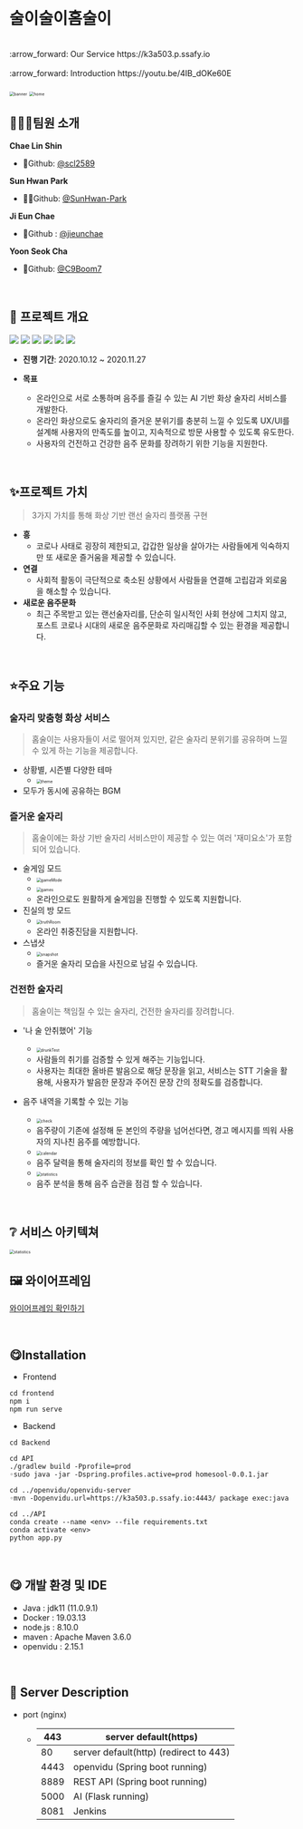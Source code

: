 # 술이술이홈술이

<br>
​:arrow_forward:​ Our Service​ https://k3a503.p.ssafy.io 
<br>
<br>
​:arrow_forward:​ Introduction​ https://youtu.be/4IB_dOKe60E 
<br>
<br>

<img src="images/README/banner.gif" alt="banner" style="zoom:50%;" />
<img src="images/README/home.JPG" alt="home" style="zoom:50%;" />

<br>

## 👨‍👩‍👦팀원 소개

**Chae Lin Shin**

- 🍒Github: [@scl2589](https://github.com/scl2589)

**Sun Hwan Park**

- 🧙‍♂️Github: [@SunHwan-Park](https://github.com/SunHwan-Park)

**Ji Eun Chae**

- 🐶Github : [@jieunchae](https://github.com/jieunchae)

**Yoon Seok Cha**

- 🌰Github: [@C9Boom7](https://github.com/c9boom7)

<br>

## 📆 프로젝트 개요

<img src ="https://img.shields.io/badge/platform-Web-red"></img>
<img src ="https://img.shields.io/badge/library-Vue-green"></img>
<img src ="https://img.shields.io/badge/framework-SpringBoot-skyblue"></img>
<img src ="https://img.shields.io/badge/database-MariaDB-silver"></img> 
<img src ="https://img.shields.io/badge/server-AWS-gold"></img>
<img src ="https://img.shields.io/badge/language-Java%2C%20JavaScript-purple"></img>

- **진행 기간**: 2020.10.12  ~ 2020.11.27

- **목표**
  - 온라인으로 서로 소통하며 음주를 즐길 수 있는 AI 기반 화상 술자리 서비스를 개발한다.
  - 온라인 화상으로도 술자리의 즐거운 분위기를 충분히 느낄 수 있도록 UX/UI를 설계해 사용자의 만족도를 높이고, 지속적으로 방문 사용할 수 있도록 유도한다.
  - 사용자의 건전하고 건강한 음주 문화를 장려하기 위한 기능을 지원한다.

<br>

## ✨프로젝트 가치

> 3가지 가치를 통해 화상 기반 랜선 술자리 플랫폼 구현

- **흥**
  - 코로나 사태로 굉장히 제한되고, 갑갑한 일상을 살아가는 사람들에게 익숙하지만 또 새로운 즐거움을 제공할 수 있습니다.
- **연결**
  - 사회적 활동이 극단적으로 축소된 상황에서 사람들을 연결해 고립감과 외로움을 해소할 수 있습니다.
- **새로운 음주문화**
  - 최근 주목받고 있는 랜선술자리를, 단순히 일시적인 사회 현상에 그치지 않고, 포스트 코로나 시대의 새로운 음주문화로 자리매김할 수 있는 환경을 제공합니다.

<br>

## ⭐️주요 기능

### 술자리 맞춤형 화상 서비스

> 홈술이는 사용자들이 서로 떨어져 있지만, 같은 술자리 분위기를 공유하며 느낄 수 있게 하는 기능을 제공합니다.

- 상황별, 시즌별 다양한 테마
  - <img src="images/README/theme.JPG" alt="theme" style="zoom: 50%;" />
- 모두가 동시에 공유하는 BGM

### 즐거운 술자리

> 홈술이에는 화상 기반 술자리 서비스만이 제공할 수 있는 여러 '재미요소'가 포함되어 있습니다.

- 술게임 모드
  - <img src="images/README/gameMode.JPG" alt="gameMode" style="zoom:50%;" />
  - <img src="images/README/games.JPG" alt="games" style="zoom:50%;" />
  - 온라인으로도 원활하게 술게임을 진행할 수 있도록 지원합니다.
- 진실의 방 모드
  - <img src="images/README/truthRoom.JPG" alt="truthRoom" style="zoom:50%;" />
  - 온라인 취중진담을 지원합니다.
- 스냅샷
  - <img src="images/README/snapshot.gif" alt="snapshot" style="zoom:50%;" />
  - 즐거운 술자리 모습을 사진으로 남길 수 있습니다.

### 건전한 술자리

> 홈술이는 책임질 수 있는 술자리, 건전한 술자리를 장려합니다.

- '나 술 안취했어' 기능
  - <img src="images/README/drunkTest.gif" alt="drunkTest" style="zoom:50%;" />
  - 사람들의 취기를 검증할 수 있게 해주는 기능입니다.
  - 사용자는 최대한 올바른 발음으로 해당 문장을 읽고, 서비스는 STT 기술을 활용해, 사용자가 발음한 문장과 주어진 문장 간의 정확도를 검증합니다.

- 음주 내역을 기록할 수 있는 기능
  - <img src="images/README/check.gif" alt="check" style="zoom:50%;" />
  - 음주량이 기존에 설정해 둔 본인의 주량을 넘어선다면, 경고 메시지를 띄워 사용자의 지나친 음주를 예방합니다.
  - <img src="images/README/calendar.JPG" alt="calendar" style="zoom:50%;" />
  - 음주 달력을 통해 술자리의 정보를 확인 할 수 있습니다.
  - <img src="images/README/statistics.png" alt="statistics" style="zoom:50%;" />
  - 음주 분석을 통해 음주 습관을 점검 할 수 있습니다.

<br>

## ​:grey_question:​ 서비스 아키텍쳐

<img src="images/README/architecture.JPG" alt="statistics" style="zoom:50%;" />

<br>

## 🖼 와이어프레임
<a href="https://lab.ssafy.com/s03-final/s03p31a503/tree/master/Documentation/WireFrame">와이어프레임 확인하기</a>

<br>

## ​:yum:​ Installation

- Frontend

```shell
cd frontend
npm i
npm run serve
```

- Backend

```shell
cd Backend

cd API
./gradlew build -Pprofile=prod
◦sudo java -jar -Dspring.profiles.active=prod homesool-0.0.1.jar

cd ../openvidu/openvidu-server
◦mvn -Dopenvidu.url=https://k3a503.p.ssafy.io:4443/ package exec:java

cd ../API
conda create --name <env> --file requirements.txt
conda activate <env>
python app.py
```

<br>

## ​:yum:​ 개발 환경 및 IDE

- Java : jdk11 (11.0.9.1)
- Docker : 19.03.13 
- node.js : 8.10.0
- maven : Apache Maven 3.6.0
- openvidu : 2.15.1

<br>

## ​:baby_chick:​ Server Description

- port (nginx)

  - | 443  | server default(https)                  |
    | ---- | -------------------------------------- |
    | 80   | server default(http) (redirect to 443) |
    | 4443 | openvidu (Spring boot running)         |
    | 8889 | REST API (Spring boot running)         |
    | 5000 | AI (Flask running)                     |
    | 8081 | Jenkins                                |







